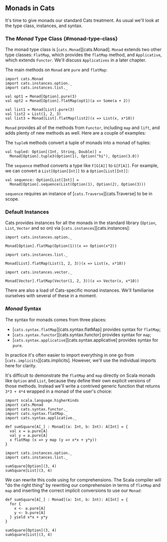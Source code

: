 ## Monads in Cats

It's time to give monads our standard Cats treatment.
As usual we'll look at the type class, instances, and syntax.

### The *Monad* Type Class {#monad-type-class}

The monad type class is [`cats.Monad`][cats.Monad].
`Monad` extends two other type classes: `FlatMap`,
which provides the `flatMap` method, and `Applicative`,
which extends `Functor`.
We'll discuss `Applicatives` in a later chapter.

The main methods on `Monad` are `pure` and `flatMap`:

```tut:book:silent
import cats.Monad
import cats.instances.option._
import cats.instances.list._
```

```tut:book
val opt1 = Monad[Option].pure(3)
val opt2 = Monad[Option].flatMap(opt1)(a => Some(a + 2))

val list1 = Monad[List].pure(3)
val list2 = List(1, 2, 3)
val list3 = Monad[List].flatMap(list2)(x => List(x, x*10))
```

`Monad` provides all of the methods from `Functor`,
including `map` and `lift`, and adds plenty of new methods as well.
Here are a couple of examples:

The `tupleN` methods convert a tuple of monads into a monad of tuples:

```tut:book
val tupled: Option[(Int, String, Double)] =
  Monad[Option].tuple3(Option(1), Option("hi"), Option(3.0))
```

The `sequence` method converts a type like `F[G[A]]` to `G[F[A]]`.
For example, we can convert a `List[Option[Int]]` to a `Option[List[Int]]`:

```tut:book
val sequence: Option[List[Int]] =
  Monad[Option].sequence(List(Option(1), Option(2), Option(3)))
```

`sequence` requires an instance of [`cats.Traverse`][cats.Traverse]
to be in scope.

### Default Instances

Cats provides instances for all the monads in the standard library
(`Option`, `List`, `Vector` and so on) via [`cats.instances`][cats.instances]:

```tut:book:silent
import cats.instances.option._
```

```tut:book
Monad[Option].flatMap(Option(1))(x => Option(x*2))
```

```tut:book:silent
import cats.instances.list._
```

```tut:book
Monad[List].flatMap(List(1, 2, 3))(x => List(x, x*10))
```

```tut:book:silent
import cats.instances.vector._
```

```tut:book
Monad[Vector].flatMap(Vector(1, 2, 3))(x => Vector(x, x*10))
```

There are also a load of Cats-specific monad instances.
We'll familiarise ourselves with several of these in a moment.

### *Monad* Syntax

The syntax for monads comes from three places:

 - [`cats.syntax.flatMap`][cats.syntax.flatMap] provides syntax for `flatMap`;
 - [`cats.syntax.functor`][cats.syntax.functor] provides syntax for `map`;
 - [`cats.syntax.applicative`][cats.syntax.applicative] provides syntax for `pure`.

In practice it's often easier to import everything in one go
from [`cats.implicits`][cats.implicits].
However, we'll use the individual imports here for clarity.

It's difficult to demonstrate the `flatMap` and `map`
directly on Scala monads like `Option` and `List`,
because they define their own explicit versions of those methods.
Instead we'll write a contrived generic function that
returns `3*3 + 4*4` wrapped in a monad of the user's choice:

```tut:book:silent
import scala.language.higherKinds
import cats.Monad
import cats.syntax.functor._
import cats.syntax.flatMap._
import cats.syntax.applicative._

def sumSquare[A[_] : Monad](a: Int, b: Int): A[Int] = {
  val x = a.pure[A]
  val y = a.pure[A]
  x flatMap (x => y map (y => x*x + y*y))
}

import cats.instances.option._
import cats.instances.list._
```

```tut:book
sumSquare[Option](3, 4)
sumSquare[List](3, 4)
```

We can rewrite this code using for comprehensions.
The Scala compiler will "do the right thing" by
rewriting our comprehension in terms of `flatMap` and `map`
and inserting the correct implicit conversions to use our `Monad`:

```tut:book:silent
def sumSquare[A[_] : Monad](a: Int, b: Int): A[Int] = {
  for {
    x <- a.pure[A]
    y <- b.pure[A]
  } yield x*x + y*y
}
```

```tut:book
sumSquare[Option](3, 4)
sumSquare[List](3, 4)
```
